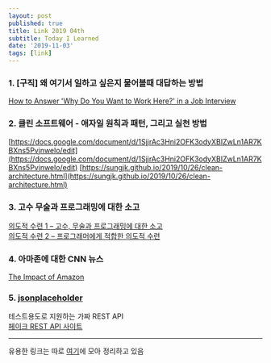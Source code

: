 ```yaml
---
layout: post
published: true
title: Link 2019 04th
subtitle: Today I Learned
date: '2019-11-03'
tags: [link]
---
```


### 1. [구직] 왜 여기서 일하고 싶은지 물어볼때 대답하는 방법
[How to Answer 'Why Do You Want to Work Here?' in a Job Interview](https://lifehacker.com/how-to-answer-why-you-do-you-want-to-work-here-in-a-jo-1839099971)


### 2. 클린 소프트웨어 - 애자일 원칙과 패턴, 그리고 실천 방법
[https://docs.google.com/document/d/1SjjrAc3Hni2OFK3odyXBIZwLn1AR7KBXns5Pvjnwelo/edit](https://docs.google.com/document/d/1SjjrAc3Hni2OFK3odyXBIZwLn1AR7KBXns5Pvjnwelo/edit)
[https://sungjk.github.io/2019/10/26/clean-architecture.html](https://sungjk.github.io/2019/10/26/clean-architecture.html)

### 3. 고수 무술과 프로그래밍에 대한 소고
[의도적 수련 1 – 고수, 무술과 프로그래밍에 대한 소고](https://blog.insightbook.co.kr/2018/12/10/%EC%9D%98%EB%8F%84%EC%A0%81-%EC%88%98%EB%A0%A8-1-%EA%B3%A0%EC%88%98-%EB%AC%B4%EC%88%A0%EA%B3%BC-%ED%94%84%EB%A1%9C%EA%B7%B8%EB%9E%98%EB%B0%8D%EC%97%90-%EB%8C%80%ED%95%9C-%EC%86%8C%EA%B3%A0/)  
[의도적 수련 2 – 프로그래머에게 적합한 의도적 수련](https://blog.insightbook.co.kr/2018/12/06/%ec%9d%98%eb%8f%84%ec%a0%81-%ec%88%98%eb%a0%a8-2-%ed%94%84%eb%a1%9c%ea%b7%b8%eb%9e%98%eb%a8%b8%ec%97%90%ea%b2%8c-%ec%a0%81%ed%95%a9%ed%95%9c-%ec%9d%98%eb%8f%84%ec%a0%81-%ec%88%98%eb%a0%a8/)

### 4. 아마존에 대한 CNN 뉴스  
[The Impact of Amazon](https://edition.cnn.com/CNN10?utm_source=CNN+10&utm_campaign=ecb52887f5-EMAIL_CAMPAIGN_2019_10_30_10_56&utm_medium=email&utm_term=0_b2c5684168-ecb52887f5-82455985)

### 5. [jsonplaceholder](https://jsonplaceholder.typicode.com/)
테스트용도로 지원하는 가짜 REST API  
[페이크 REST API 사이트](https://zetawiki.com/wiki/%ED%8E%98%EC%9D%B4%ED%81%AC_REST_API_%EC%84%9C%EB%B2%84_JSONPlaceholder)

---
유용한 링크는 따로 [여기](/links/)에 모아 정리하고 있음